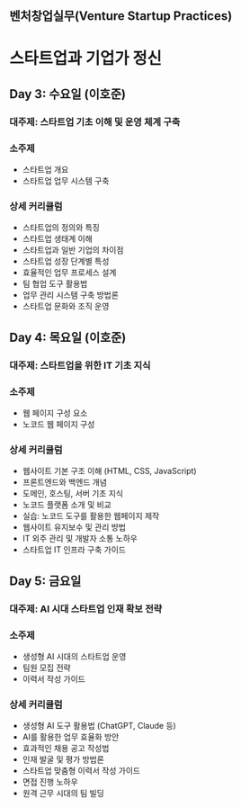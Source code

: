 ## 벤처창업실무(Venture Startup Practices)

# 스타트업과 기업가 정신 

## Day 3: 수요일 (이호준)
### 대주제: 스타트업 기초 이해 및 운영 체계 구축
### 소주제
* 스타트업 개요
* 스타트업 업무 시스템 구축
### 상세 커리큘럼
* 스타트업의 정의와 특징
* 스타트업 생태계 이해
* 스타트업과 일반 기업의 차이점
* 스타트업 성장 단계별 특성
* 효율적인 업무 프로세스 설계
* 팀 협업 도구 활용법
* 업무 관리 시스템 구축 방법론
* 스타트업 문화와 조직 운영

## Day 4: 목요일 (이호준)
### 대주제: 스타트업을 위한 IT 기초 지식
### 소주제
* 웹 페이지 구성 요소
* 노코드 웹 페이지 구성
### 상세 커리큘럼
* 웹사이트 기본 구조 이해 (HTML, CSS, JavaScript)
* 프론트엔드와 백엔드 개념
* 도메인, 호스팅, 서버 기초 지식
* 노코드 플랫폼 소개 및 비교
* 실습: 노코드 도구를 활용한 웹페이지 제작
* 웹사이트 유지보수 및 관리 방법
* IT 외주 관리 및 개발자 소통 노하우
* 스타트업 IT 인프라 구축 가이드

## Day 5: 금요일
### 대주제: AI 시대 스타트업 인재 확보 전략
### 소주제 
* 생성형 AI 시대의 스타트업 운영
* 팀원 모집 전략
* 이력서 작성 가이드
### 상세 커리큘럼
* 생성형 AI 도구 활용법 (ChatGPT, Claude 등)
* AI를 활용한 업무 효율화 방안
* 효과적인 채용 공고 작성법
* 인재 발굴 및 평가 방법론
* 스타트업 맞춤형 이력서 작성 가이드
* 면접 진행 노하우
* 원격 근무 시대의 팀 빌딩
